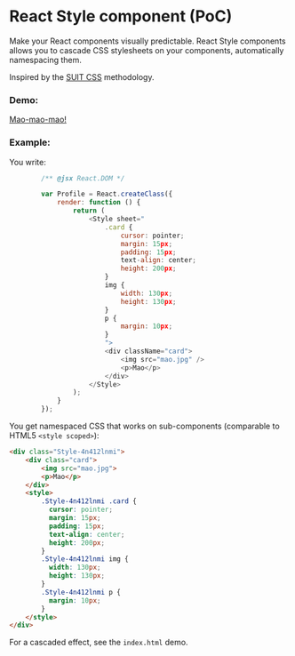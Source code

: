 React Style component (PoC)
==========

Make your React components visually predictable. React Style components allows you to cascade CSS stylesheets on your components, automatically namespacing them.

Inspired by the [SUIT CSS](https://suitcss.github.io/) methodology.

### Demo:

[Mao-mao-mao!](https://edealer.nl/mao)

### Example:

You write:

```javascript
		/** @jsx React.DOM */

		var Profile = React.createClass({
			render: function () {
				return (
					<Style sheet="
						.card {
							cursor: pointer;
							margin: 15px;
							padding: 15px;
							text-align: center;
							height: 200px;
						}
						img {
							width: 130px;
							height: 130px;
						}
						p {
							margin: 10px;
						}
						">
						<div className="card">
							<img src="mao.jpg" />
							<p>Mao</p>
						</div>
					</Style>
				);
			}
		});
```

You get namespaced CSS that works on sub-components (comparable to HTML5 `<style scoped>`):

```html
<div class="Style-4n412lnmi">
	<div class="card">
		<img src="mao.jpg">
		<p>Mao</p>
	</div>
	<style>
		.Style-4n412lnmi .card { 
		  cursor: pointer; 
		  margin: 15px; 
		  padding: 15px; 
		  text-align: center; 
		  height: 200px; 
		}
		.Style-4n412lnmi img { 
		  width: 130px; 
		  height: 130px; 
		}
		.Style-4n412lnmi p { 
		  margin: 10px; 
		}
	</style>
</div>
```

For a cascaded effect, see the `index.html` demo.
